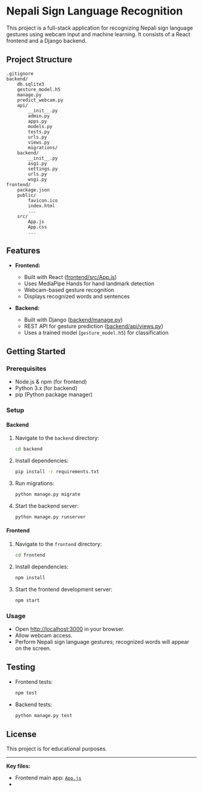 # Nepali Sign Language Recognition

This project is a full-stack application for recognizing Nepali sign language gestures using webcam input and machine learning. It consists of a React frontend and a Django backend.

## Project Structure

```
.gitignore
backend/
    db.sqlite3
    gesture_model.h5
    manage.py
    predict_webcam.py
    api/
        __init__.py
        admin.py
        apps.py
        models.py
        tests.py
        urls.py
        views.py
        migrations/
    backend/
        __init__.py
        asgi.py
        settings.py
        urls.py
        wsgi.py
frontend/
    package.json
    public/
        favicon.ico
        index.html
        ...
    src/
        App.js
        App.css
        ...
```

## Features

- **Frontend:**  
  - Built with React ([frontend/src/App.js](frontend/src/App.js))
  - Uses MediaPipe Hands for hand landmark detection
  - Webcam-based gesture recognition
  - Displays recognized words and sentences

- **Backend:**  
  - Built with Django ([backend/manage.py](backend/manage.py))
  - REST API for gesture prediction ([backend/api/views.py](backend/api/views.py))
  - Uses a trained model (`gesture_model.h5`) for classification

## Getting Started

### Prerequisites

- Node.js & npm (for frontend)
- Python 3.x (for backend)
- pip (Python package manager)

### Setup

#### Backend

1. Navigate to the `backend` directory:
    ```sh
    cd backend
    ```
2. Install dependencies:
    ```sh
    pip install -r requirements.txt
    ```
3. Run migrations:
    ```sh
    python manage.py migrate
    ```
4. Start the backend server:
    ```sh
    python manage.py runserver
    ```

#### Frontend

1. Navigate to the `frontend` directory:
    ```sh
    cd frontend
    ```
2. Install dependencies:
    ```sh
    npm install
    ```
3. Start the frontend development server:
    ```sh
    npm start
    ```

### Usage

- Open [http://localhost:3000](http://localhost:3000) in your browser.
- Allow webcam access.
- Perform Nepali sign language gestures; recognized words will appear on the screen.

## Testing

- Frontend tests:  
  ```sh
  npm test
  ```
- Backend tests:  
  ```sh
  python manage.py test
  ```

## License

This project is for educational purposes.

---

**Key files:**  
- Frontend main app: [`App.js`](frontend/src/App.js)  
-